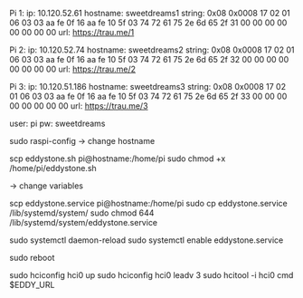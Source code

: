 Pi 1:
    ip: 10.120.52.61
    hostname: sweetdreams1
    string: 0x08 0x0008 17 02 01 06 03 03 aa fe 0f 16 aa fe 10 5f 03 74 72 61 75 2e 6d 65 2f 31 00 00 00 00 00 00 00 00
    url: https://trau.me/1

Pi 2:
    ip: 10.120.52.74
    hostname: sweetdreams2
    string: 0x08 0x0008 17 02 01 06 03 03 aa fe 0f 16 aa fe 10 5f 03 74 72 61 75 2e 6d 65 2f 32 00 00 00 00 00 00 00 00
    url: https://trau.me/2

Pi 3:
    ip: 10.120.51.186
    hostname: sweetdreams3
    string: 0x08 0x0008 17 02 01 06 03 03 aa fe 0f 16 aa fe 10 5f 03 74 72 61 75 2e 6d 65 2f 33 00 00 00 00 00 00 00 00
    url: https://trau.me/3

user: pi
pw: sweetdreams


sudo raspi-config -> change hostname

scp eddystone.sh pi@hostname:/home/pi
sudo chmod +x /home/pi/eddystone.sh

-> change variables

scp eddystone.service pi@hostname:/home/pi
sudo cp eddystone.service /lib/systemd/system/
sudo chmod 644 /lib/systemd/system/eddystone.service

sudo systemctl daemon-reload
sudo systemctl enable eddystone.service

sudo reboot

sudo hciconfig hci0 up
sudo hciconfig hci0 leadv 3
sudo hcitool -i hci0 cmd $EDDY_URL